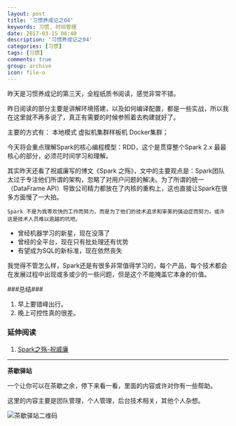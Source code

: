 ```yaml
---
layout: post
title: '习惯养成记之04'
keywords: 习惯, 时间管理
date: 2017-03-15 06:40
description: '习惯养成记之04'
categories: [习惯]
tags: [习惯]
comments: true
group: archive
icon: file-o
---
```


昨天是习惯养成记的第三天，全程纸质书阅读，感觉非常不错。

<!-- more -->

昨日阅读的部分主要是讲解环境搭建，以及如何编译配置，都是一些实战，所以我在这里就不再多说了，真正有需要的时候参照着去构建就好了。

主要的方式有：
	本地模式
	虚拟机集群样板机
	Docker集群；

今天将会重点理解Spark的核心编程模型：RDD，这个是贯穿整个Spark 2.x 最最核心的部分，必须花时间学习和理解。

其实昨天还看了祝威廉写的博文《Spark 之殇》，文中的主要观点是：Spark团队太过于专注他们所谓的架构，忽略了对用户问题的解决。为了所谓的统一（DataFrame API）导致公司精力都放在了内核的重构上，这也直接让Spark在很多方面慢了一大拍。

	Spark 不是为我等欢快的工作而努力，而是为了他们的技术追求和审美的强迫症而努力。或许这是技术人员难以逾越的坑吧。


- 曾经机器学习的新星，现在没落了
- 曾经的全平台，现在只有批处理还有优势
- 有望成为SQL的新标准，现在依然丧失

我觉得不管怎么样，Spark还是有很多非常值得学习的，每个产品，每个技术都会在发展过程中出现或多或少的一些问题，但是这个不能掩盖它本身的价值。

###总结###

1. 早上要错峰出行。
2. 晚上可控性真的很差。

### 延伸阅读 ###

1. [Spark之殇-祝威廉](http://www.jianshu.com/p/cd737a7784e2)

----

**茶歇驿站**

一个让你可以在茶歇之余，停下来看一看，里面的内容或许对你有一些帮助。

这里的内容主要是团队管理，个人管理，后台技术相关，其他个人杂想。

![茶歇驿站二维码](http://ww4.sinaimg.cn/large/824dcde4gw1f358o5j022j20by0bywf8.jpg)
